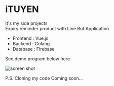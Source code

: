 # iTUYEN

It's my side projects  
Expiry reminder product with Line Bot Application
- Frontend : Vue.js
- Backend : Golang
- Database : Firebase

See demo program below here  

![screen shot](screenshot.gif)

P.S. Cloning my code Coming soon...